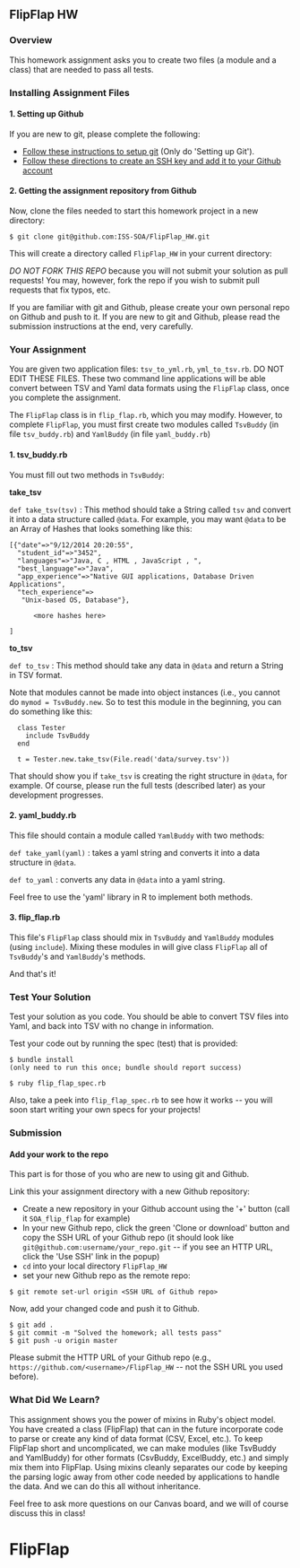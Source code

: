 ## FlipFlap HW

### Overview

This homework assignment asks you to create two files (a module and a class) that are needed to pass all tests.

### Installing Assignment Files

#### 1. Setting up Github
If you are new to git, please complete the following:

- [Follow these instructions to setup git](https://help.github.com/articles/set-up-git/) (Only do 'Setting up Git').
- [Follow these directions to create an SSH key and add it to your Github account](https://help.github.com/articles/generating-a-new-ssh-key-and-adding-it-to-the-ssh-agent/)

#### 2. Getting the assignment repository from Github
Now, clone the files needed to start this homework project in a new directory:

    $ git clone git@github.com:ISS-SOA/FlipFlap_HW.git

This will create a directory called `FlipFlap_HW` in your current directory:

*DO NOT FORK THIS REPO* because you will not submit your solution as pull requests! You may, however, fork the repo if you wish to submit pull requests that fix typos, etc.

If you are familiar with git and Github, please create your own personal repo on Github and push to it.  If you are new to git and Github, please read the submission instructions at the end, very carefully.

### Your Assignment

You are given two application files: `tsv_to_yml.rb`, `yml_to_tsv.rb`. DO NOT EDIT THESE FILES. These two command line applications will be able convert between TSV and Yaml data formats using the `FlipFlap` class, once you complete the assignment.

The `FlipFlap` class is in `flip_flap.rb`, which you may modify.
However, to complete `FlipFlap`, you must first create two modules called `TsvBuddy` (in file `tsv_buddy.rb`) and `YamlBuddy` (in file `yaml_buddy.rb`)

#### 1. tsv_buddy.rb

You must fill out two methods in `TsvBuddy`:

**take_tsv**

`def take_tsv(tsv)` : This method should take a String called `tsv` and convert
it into a data structure called `@data`. For example, you may want `@data` to be an Array of Hashes that looks something like this:

```
[{"date"=>"9/12/2014 20:20:55",
  "student_id"=>"3452",
  "languages"=>"Java, C , HTML , JavaScript , ",
  "best_language"=>"Java",
  "app_experience"=>"Native GUI applications, Database Driven Applications",
  "tech_experience"=>
   "Unix-based OS, Database"},

      <more hashes here>

]
```

**to_tsv**

`def to_tsv` : This method should take any data in `@data` and return a String
in TSV format.

Note that modules cannot be made into object instances (i.e., you cannot do
`mymod = TsvBuddy.new`.  So to test this module in the beginning, you can do something like this:

```
  class Tester
    include TsvBuddy
  end

  t = Tester.new.take_tsv(File.read('data/survey.tsv'))
```

That should show you if `take_tsv` is creating the right structure in `@data`, for example. Of course, please run the full tests (described later) as your development progresses.

#### 2. yaml_buddy.rb

This file should contain a module called `YamlBuddy` with two methods:

`def take_yaml(yaml)` : takes a yaml string and converts it into a data structure in `@data`.

`def to_yaml` : converts any data in `@data` into a yaml string.

Feel free to use the 'yaml' library in R to implement both methods.

#### 3. flip_flap.rb

This file's `FlipFlap` class should mix in `TsvBuddy` and `YamlBuddy` modules (using `include`).
Mixing these modules in will give class `FlipFlap` all of `TsvBuddy`'s and `YamlBuddy`'s methods.

And that's it!

### Test Your Solution

Test your solution as you code. You should be able to convert TSV files into Yaml,
and back into TSV with no change in information.

Test your code out by running the spec (test) that is provided:

```
$ bundle install
(only need to run this once; bundle should report success)

$ ruby flip_flap_spec.rb
```

Also, take a peek into `flip_flap_spec.rb` to see how it works -- you will soon start writing your own specs for your projects!

### Submission

#### Add your work to the repo

This part is for those of you who are new to using git and Github.

Link this your assignment directory with a new Github repository:
- Create a new repository in your Github account using the '+' button (call it `SOA_flip_flap` for example)
- In your new Github repo, click the green 'Clone or download' button and copy the SSH URL of your Github repo (it should look like `git@github.com:username/your_repo.git` -- if you see an HTTP URL, click the 'Use SSH' link in the popup)
- `cd` into your local directory `FlipFlap_HW`
- set your new Github repo as the remote repo:

`$ git remote set-url origin <SSH URL of Github repo>`

Now, add your changed code and push it to Github.

```
$ git add .
$ git commit -m "Solved the homework; all tests pass"
$ git push -u origin master
```

Please submit the HTTP URL of your Github repo (e.g., `https://github.com/<username>/FlipFlap_HW` -- not the SSH URL you used before).

### What Did We Learn?

This assignment shows you the power of mixins in Ruby's object model.
You have created a class (FlipFlap) that can in the future incorporate code to
parse or create any kind of data format (CSV, Excel, etc.).
To keep FlipFlap short and uncomplicated, we can make modules (like TsvBuddy and YamlBuddy) for other formats (CsvBuddy, ExcelBuddy, etc.) and simply mix them into FlipFlap.
Using mixins cleanly separates our code by keeping the parsing logic away from other code needed by applications to handle the data. And we can do this all without inheritance.

Feel free to ask more questions on our Canvas board, and we will of course discuss this in class!
# FlipFlap
